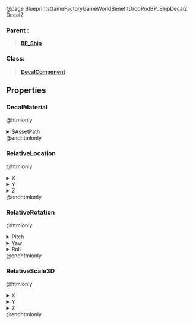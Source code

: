@page BlueprintsGameFactoryGameWorldBenefitDropPodBP_ShipDecal2 Decal2
### Parent :
<b><a href="_blueprints_game_factory_game_world_benefit_drop_pod_b_p__ship.html"><blockquote>BP_Ship</blockquote></a></b>
### Class:
<b><a href="_class_script_decal_component.html"><blockquote>DecalComponent</blockquote></a></b>
## Properties
### DecalMaterial
@htmlonly
<details>
 <summary>$AssetPath</summary>
<b><a href="_blueprints_game_factory_game_world_benefit_drop_pod_material_decals__soil.html"><blockquote>Decals_Soil</blockquote></a></b>
</details>
@endhtmlonly

### RelativeLocation
@htmlonly
<details>
 <summary>X</summary>
<blockquote>5.055208206176758</blockquote>
</details>
<details>
 <summary>Y</summary>
<blockquote>-90.19754791259766</blockquote>
</details>
<details>
 <summary>Z</summary>
<blockquote>-84.20121765136719</blockquote>
</details>
@endhtmlonly

### RelativeRotation
@htmlonly
<details>
 <summary>Pitch</summary>
<blockquote>-90</blockquote>
</details>
<details>
 <summary>Yaw</summary>
<blockquote>-179.98019409179688</blockquote>
</details>
<details>
 <summary>Roll</summary>
<blockquote>179.9802703857422</blockquote>
</details>
@endhtmlonly

### RelativeScale3D
@htmlonly
<details>
 <summary>X</summary>
<blockquote>1</blockquote>
</details>
<details>
 <summary>Y</summary>
<blockquote>1.4704058170318604</blockquote>
</details>
<details>
 <summary>Z</summary>
<blockquote>1</blockquote>
</details>
@endhtmlonly

